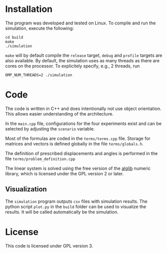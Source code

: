 # Installation

The program was developed and tested on Linux.
To compile and run the simulation, execute the following:
```
cd build
make
./simulation
```

`make` will by default compile the `release` target, `debug` and `profile` targets are also available. By default, the simulation uses as many threads as there are cores on the processor. To explicitely specify, e.g., 2 threads, run
```
OMP_NUM_THREADS=2 ./simulation
```

# Code
The code is written in C++ and does intentionally not use object orientation. This allows easier understanding of the architecture.

In the `main.cpp` file, configurations for the four experiments exist and can be selected by adjusting the `scenario` variable.

Most of the formulas are coded in the `terms/terms.cpp` file. Storage for matrices and vectors is defined globally in the file `terms/globals.h`.

The definition of prescribed displacements and angles is performed in the file `terms/problem_definition.cpp`

The linear system is solved using the free version of the [alglib](http://www.alglib.net/) numeric library, which is licensed under the GPL version 2 or later.

## Visualization
The `simulation` program outputs `csv` files with simulation results.
The python script `plot.py` in the `build` folder can be used to visualize the results. It will be called automatically be the simulation.

# License
This code is licensed under GPL version 3.
